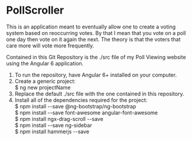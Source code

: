 # PollScroller
This is an application meant to eventually allow one to create a voting system based on reoccurring votes. 
By that I mean that you vote on a poll one day then vote on it again the next. 
The theory is that the voters that care more will vote more frequently. 

Contained in this Git Repository is the ./src file of my Poll Viewing website using the Angular 6 application.

1. To run the repository, have Angular 6+ installed on your computer. 
2. Create a generic project: <br />
$ ng new projectName <br /> 
3. Replace the default ./src file with the one contained in this repository. 
4. Install all of the dependencies required for the project: <br />
$ npm install --save @ng-bootstrap/ng-bootstrap <br />
$ npm install --save font-awesome angular-font-awesome <br />
$ npm install ngx-drag-scroll --save <br />
$ npm install --save ng-sidebar <br />
$ npm install hammerjs --save <br />

